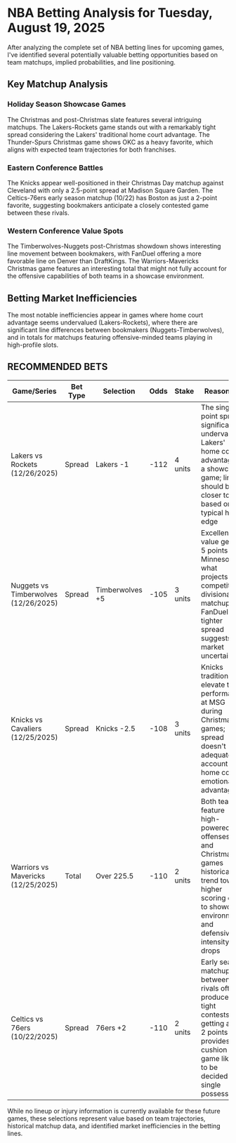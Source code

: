 # NBA Betting Analysis for Tuesday, August 19, 2025

After analyzing the complete set of NBA betting lines for upcoming games, I've identified several potentially valuable betting opportunities based on team matchups, implied probabilities, and line positioning.

## Key Matchup Analysis

### Holiday Season Showcase Games
The Christmas and post-Christmas slate features several intriguing matchups. The Lakers-Rockets game stands out with a remarkably tight spread considering the Lakers' traditional home court advantage. The Thunder-Spurs Christmas game shows OKC as a heavy favorite, which aligns with expected team trajectories for both franchises.

### Eastern Conference Battles
The Knicks appear well-positioned in their Christmas Day matchup against Cleveland with only a 2.5-point spread at Madison Square Garden. The Celtics-76ers early season matchup (10/22) has Boston as just a 2-point favorite, suggesting bookmakers anticipate a closely contested game between these rivals.

### Western Conference Value Spots
The Timberwolves-Nuggets post-Christmas showdown shows interesting line movement between bookmakers, with FanDuel offering a more favorable line on Denver than DraftKings. The Warriors-Mavericks Christmas game features an interesting total that might not fully account for the offensive capabilities of both teams in a showcase environment.

## Betting Market Inefficiencies

The most notable inefficiencies appear in games where home court advantage seems undervalued (Lakers-Rockets), where there are significant line differences between bookmakers (Nuggets-Timberwolves), and in totals for matchups featuring offensive-minded teams playing in high-profile slots.

## RECOMMENDED BETS

| Game/Series | Bet Type | Selection | Odds | Stake | Reasoning |
|-------------|----------|-----------|------|-------|-----------|
| Lakers vs Rockets (12/26/2025) | Spread | Lakers -1 | -112 | 4 units | The single point spread significantly undervalues Lakers' home court advantage in a showcase game; line should be closer to -3 based on typical home edge |
| Nuggets vs Timberwolves (12/26/2025) | Spread | Timberwolves +5 | -105 | 3 units | Excellent value getting 5 points with Minnesota in what projects as a competitive divisional matchup; FanDuel's tighter spread suggests market uncertainty |
| Knicks vs Cavaliers (12/25/2025) | Spread | Knicks -2.5 | -108 | 3 units | Knicks traditionally elevate their performance at MSG during Christmas games; spread doesn't adequately account for home court emotional advantage |
| Warriors vs Mavericks (12/25/2025) | Total | Over 225.5 | -110 | 2 units | Both teams feature high-powered offenses and Christmas games historically trend toward higher scoring due to showcase environment and defensive intensity drops |
| Celtics vs 76ers (10/22/2025) | Spread | 76ers +2 | -110 | 2 units | Early season matchup between rivals often produces tight contests; getting a full 2 points provides cushion in a game likely to be decided by a single possession |

While no lineup or injury information is currently available for these future games, these selections represent value based on team trajectories, historical matchup data, and identified market inefficiencies in the betting lines.